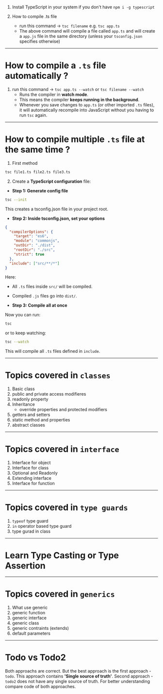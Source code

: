 1. Install TypeScript in your system if you don't have
   `npm i -g typescript`

2. How to compile .ts file

   - run this command -> `tsc filename` e.g. `tsc app.ts`
   - The above command will compile a file called `app.ts` and will create a `app.js` file in the same directory (unless your `tsconfig.json` specifies otherwise)

---

# How to compile a `.ts` file automatically ?

1. run this command -> `tsc app.ts --watch` or `tsc filename --watch`
   - Runs the compiler in **watch mode**.
   - This means the compiler **keeps running in the background**.
   - Whenever you save changes to `app.ts` (or other imported `.ts` files), it will automatically recompile into JavaScript without you having to run `tsc` again.

---

# How to compile multiple `.ts` file at the same time ?

1. First method

```bash
tsc file1.ts file2.ts file3.ts
```

2. Create a **TypeScript configuration** file:

- **Step 1: Generate config file**

```bash
tsc --init
```

This creates a tsconfig.json file in your project root.

- **Step 2: Inside tsconfig.json, set your options**

```json
{
  "compilerOptions": {
    "target": "es6",
    "module": "commonjs",
    "outDir": "./dist",
    "rootDir": "./src",
    "strict": true
  },
  "include": ["src/**/*"]
}
```

Here:

- All `.ts` files inside `src/` will be compiled.

- Compiled `.js` files go into `dist/`.

- **Step 3: Compile all at once**

Now you can run:

```bash
tsc
```

or to keep watching:

```bash
tsc --watch
```

This will compile all `.ts` files defined in `include`.

---

# Topics covered in `classes`

1. Basic class
2. public and private access modifieres
3. readonly property
4. Inheritance
   - override properties and protected modifiers
5. getters and setters
6. static method and properties
7. abstract classes

---

# Topics covered in `interface`

1. Interface for object
2. Interface for class
3. Optional and Readonly
4. Extending interface
5. Interface for function

---

# Topics covered in `type guards`

1. `typeof` type guard
2. `in` operator based type guard
3. type gurad in class

---

# Learn Type Casting or Type Assertion

---

# Topics covered in `generics`

1. What use generic
2. generic function
3. generic interface
4. generic class
5. generic contraints (extends)
6. default parameters

---

# Todo vs Todo2

Both approachs are correct. But the best approach is the first approach - `todo`. This approach contains **'Single source of truth'**. Second approach - `todo2` does not have any single source of truth.
For better understanding compare code of both approaches.
